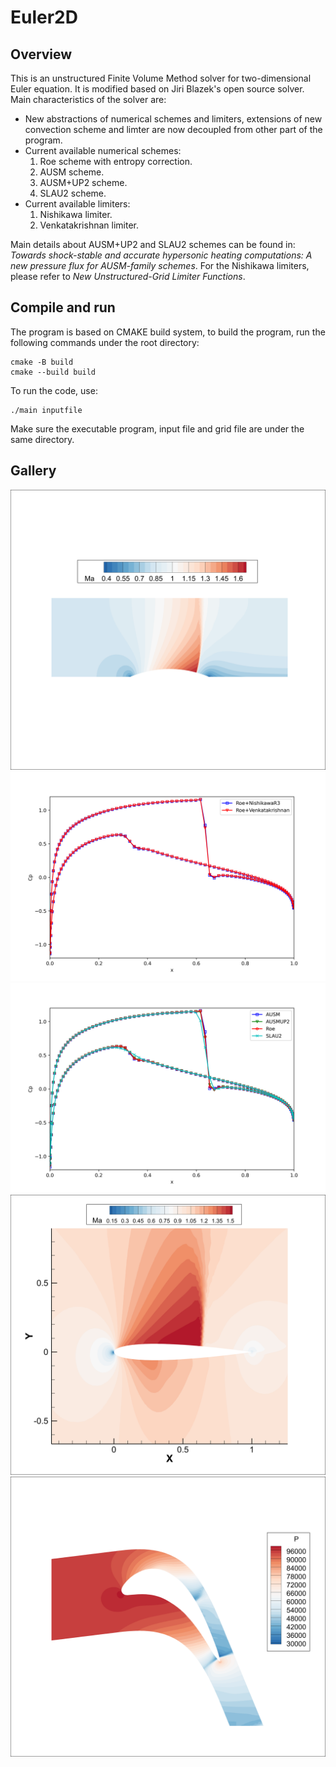 # Euler2D
## Overview
This is an unstructured Finite Volume Method solver for two-dimensional Euler equation. It is modified based on Jiri Blazek's open source solver. Main characteristics of the solver are:

-  New abstractions of numerical schemes and limiters, extensions of new convection scheme and limter are now decoupled from other part of the program.
-  Current available numerical schemes:
    1. Roe scheme with entropy correction.
    2. AUSM scheme.
    3. AUSM+UP2 scheme.
    4. SLAU2 scheme.
- Current available limiters:
    1. Nishikawa limiter.
    2. Venkatakrishnan limiter.
    
Main details about AUSM+UP2 and SLAU2 schemes can be found in: *Towards shock-stable and accurate hypersonic heating computations: A new pressure flux for AUSM-family schemes*. For the Nishikawa limiters, please refer to *New Unstructured-Grid Limiter Functions*.

## Compile and run

The program is based on CMAKE build system, to build the program, run the following commands under the root directory:

```
cmake -B build
cmake --build build
```

To run the code, use:
```
./main inputfile
```
Make sure the executable program, input file and grid file are under the same directory.

## Gallery

![alt text](Docs/channel.png)
![alt text](Docs/Cp_n0012_limiter.png)
![alt text](Docs/Cp_n0012.png)
![alt text](Docs/n0012.png)
![alt text](Docs/vki1.png)